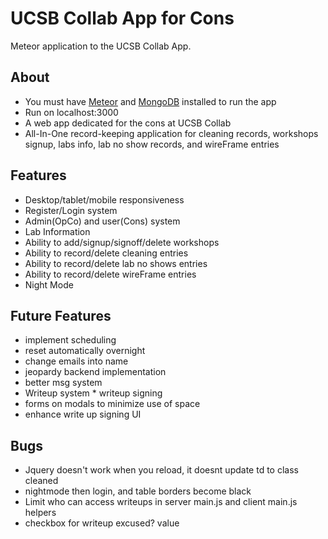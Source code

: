 # UCSB Collab App for Cons

Meteor application to the UCSB Collab App.

## About

* You must have [Meteor](https://www.meteor.com/) and [MongoDB](https://www.mongodb.com/) installed to run the app
* Run on localhost:3000
* A web app dedicated for the cons at UCSB Collab
* All-In-One record-keeping application for cleaning records, workshops signup, labs info, lab no show records, and wireFrame entries

## Features

* Desktop/tablet/mobile responsiveness
* Register/Login system
* Admin(OpCo) and user(Cons) system
* Lab Information
* Ability to add/signup/signoff/delete workshops
* Ability to record/delete cleaning entries
* Ability to record/delete lab no shows entries
* Ability to record/delete wireFrame entries
* Night Mode


## Future Features

* implement scheduling
* reset automatically overnight
* change emails into name
* jeopardy backend implementation
* better msg system
* Writeup system
		* writeup signing
* forms on modals to minimize use of space
* enhance write up signing UI

## Bugs

* Jquery doesn't work when you reload, it doesnt update td to class cleaned
* nightmode then login, and table borders become black
* Limit who can access writeups in server main.js and client main.js helpers
* checkbox for writeup excused? value



